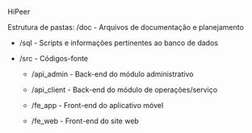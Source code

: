 HiPeer

Estrutura de pastas:
/doc - Arquivos de documentação e planejamento

* /sql - Scripts e informações pertinentes ao banco de dados

* /src - Códigos-fonte

	* /api_admin - Back-end do módulo administrativo

	* /api_client - Back-end do módulo de operações/serviço

	* /fe_app - Front-end do aplicativo móvel

	* /fe_web - Front-end do site web
